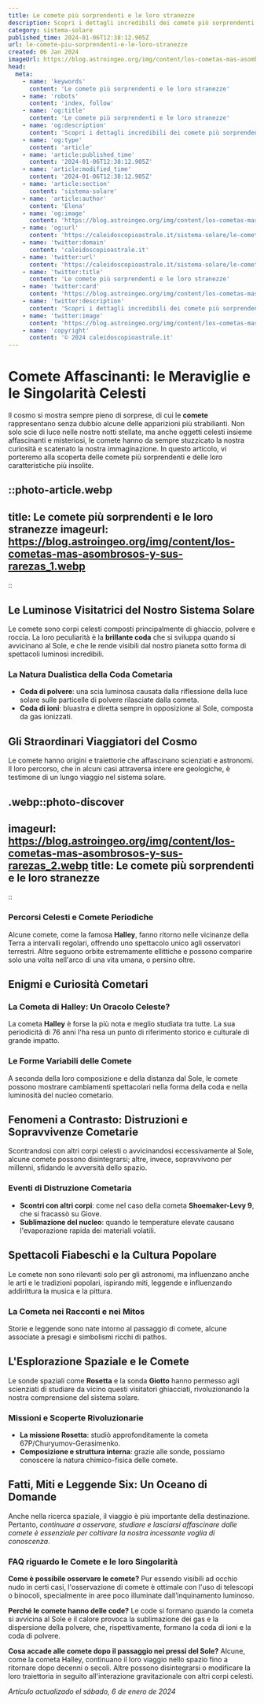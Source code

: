```yaml
---
title: Le comete più sorprendenti e le loro stranezze
description: Scopri i dettagli incredibili dei comete più sorprendenti e delle loro stranezze. Avventure astronomiche mozzafiato in italiano!
category: sistema-solare
published_time: 2024-01-06T12:38:12.905Z
url: le-comete-piu-sorprendenti-e-le-loro-stranezze
created: 06 Jan 2024
imageUrl: https://blog.astroingeo.org/img/content/los-cometas-mas-asombrosos-y-sus-rarezas_1.webp
head:
  meta:
    - name: 'keywords'
      content: 'Le comete più sorprendenti e le loro stranezze'
    - name: 'robots'
      content: 'index, follow'
    - name: 'og:title'
      content: 'Le comete più sorprendenti e le loro stranezze'
    - name: 'og:description'
      content: 'Scopri i dettagli incredibili dei comete più sorprendenti e delle loro stranezze. Avventure astronomiche mozzafiato in italiano!'
    - name: 'og:type'
      content: 'article'
    - name: 'article:published_time'
      content: '2024-01-06T12:38:12.905Z'
    - name: 'article:modified_time'
      content: '2024-01-06T12:38:12.905Z'
    - name: 'article:section'
      content: 'sistema-solare'
    - name: 'article:author'
      content: 'Elena'
    - name: 'og:image'
      content: 'https://blog.astroingeo.org/img/content/los-cometas-mas-asombrosos-y-sus-rarezas_1.webp'
    - name: 'og:url'
      content: 'https://caleidoscopioastrale.it/sistema-solare/le-comete-piu-sorprendenti-e-le-loro-stranezze'
    - name: 'twitter:domain'
      content: 'caleidoscopioastrale.it'
    - name: 'twitter:url'
      content: 'https://caleidoscopioastrale.it/sistema-solare/le-comete-piu-sorprendenti-e-le-loro-stranezze'
    - name: 'twitter:title'
      content: 'Le comete più sorprendenti e le loro stranezze'
    - name: 'twitter:card'
      content: 'https://blog.astroingeo.org/img/content/los-cometas-mas-asombrosos-y-sus-rarezas_1.webp'
    - name: 'twitter:description'
      content: 'Scopri i dettagli incredibili dei comete più sorprendenti e delle loro stranezze. Avventure astronomiche mozzafiato in italiano!'
    - name: 'twitter:image'
      content: 'https://blog.astroingeo.org/img/content/los-cometas-mas-asombrosos-y-sus-rarezas_1.webp'
    - name: 'copyright'
      content: '© 2024 caleidoscopioastrale.it'
---
```

# Comete Affascinanti: le Meraviglie e le Singolarità Celesti

Il cosmo si mostra sempre pieno di sorprese, di cui le **comete** rappresentano senza dubbio alcune delle apparizioni più strabilianti. Non solo scie di luce nelle nostre notti stellate, ma anche oggetti celesti insieme affascinanti e misteriosi, le comete hanno da sempre stuzzicato la nostra curiosità e scatenato la nostra immaginazione. In questo articolo, vi porteremo alla scoperta delle comete più sorprendenti e delle loro caratteristiche più insolite.

::photo-article.webp
---
title: Le comete più sorprendenti e le loro stranezze
imageurl: https://blog.astroingeo.org/img/content/los-cometas-mas-asombrosos-y-sus-rarezas_1.webp
---
::

## Le Luminose Visitatrici del Nostro Sistema Solare

Le comete sono corpi celesti composti principalmente di ghiaccio, polvere e roccia. La loro peculiarità è la **brillante coda** che si sviluppa quando si avvicinano al Sole, e che le rende visibili dal nostro pianeta sotto forma di spettacoli luminosi incredibili.

### La Natura Dualistica della Coda Cometaria
- **Coda di polvere**: una scia luminosa causata dalla riflessione della luce solare sulle particelle di polvere rilasciate dalla cometa.
- **Coda di ioni**: bluastra e diretta sempre in opposizione al Sole, composta da gas ionizzati.

## Gli Straordinari Viaggiatori del Cosmo

Le comete hanno origini e traiettorie che affascinano scienziati e astronomi. Il loro percorso, che in alcuni casi attraversa intere ere geologiche, è testimone di un lungo viaggio nel sistema solare.

.webp::photo-discover
---
imageurl: https://blog.astroingeo.org/img/content/los-cometas-mas-asombrosos-y-sus-rarezas_2.webp
title: Le comete più sorprendenti e le loro stranezze
---
::

### Percorsi Celesti e Comete Periodiche
Alcune comete, come la famosa **Halley**, fanno ritorno nelle vicinanze della Terra a intervalli regolari, offrendo uno spettacolo unico agli osservatori terrestri. Altre seguono orbite estremamente ellittiche e possono comparire solo una volta nell'arco di una vita umana, o persino oltre.

## Enigmi e Curiosità Cometari

### La Cometa di Halley: Un Oracolo Celeste?
La cometa **Halley** è forse la più nota e meglio studiata tra tutte. La sua periodicità di 76 anni l'ha resa un punto di riferimento storico e culturale di grande impatto.

### Le Forme Variabili delle Comete
A seconda della loro composizione e della distanza dal Sole, le comete possono mostrare cambiamenti spettacolari nella forma della coda e nella luminosità del nucleo cometario.

## Fenomeni a Contrasto: Distruzioni e Sopravvivenze Cometarie

Scontrandosi con altri corpi celesti o avvicinandosi eccessivamente al Sole, alcune comete possono disintegrarsi; altre, invece, sopravvivono per millenni, sfidando le avversità dello spazio.

### Eventi di Distruzione Cometaria
- **Scontri con altri corpi**: come nel caso della cometa **Shoemaker-Levy 9**, che si fracassò su Giove.
- **Sublimazione del nucleo**: quando le temperature elevate causano l'evaporazione rapida dei materiali volatili.

## Spettacoli Fiabeschi e la Cultura Popolare

Le comete non sono rilevanti solo per gli astronomi, ma influenzano anche le arti e le tradizioni popolari, ispirando miti, leggende e influenzando addirittura la musica e la pittura.

### La Cometa nei Racconti e nei Mitos
Storie e leggende sono nate intorno al passaggio di comete, alcune associate a presagi e simbolismi ricchi di pathos.

## L'Esplorazione Spaziale e le Comete

Le sonde spaziali come **Rosetta** e la sonda **Giotto** hanno permesso agli scienziati di studiare da vicino questi visitatori ghiacciati, rivoluzionando la nostra comprensione del sistema solare.

### Missioni e Scoperte Rivoluzionarie
- **La missione Rosetta**: studiò approfonditamente la cometa 67P/Churyumov-Gerasimenko.
- **Composizione e struttura interna**: grazie alle sonde, possiamo conoscere la natura chimico-fisica delle comete.

## Fatti, Miti e Leggende Six: Un Oceano di Domande

Anche nella ricerca spaziale, il viaggio è più importante della destinazione. Pertanto, *continuare a osservare, studiare e lasciarsi affascinare dalle comete è essenziale per coltivare la nostra incessante voglia di conoscenza*.

### FAQ riguardo le Comete e le loro Singolarità

**Come è possibile osservare le comete?**
Pur essendo visibili ad occhio nudo in certi casi, l'osservazione di comete è ottimale con l'uso di telescopi o binocoli, specialmente in aree poco illuminate dall’inquinamento luminoso.

**Perché le comete hanno delle code?**
Le code si formano quando la cometa si avvicina al Sole e il calore provoca la sublimazione dei gas e la dispersione della polvere, che, rispettivamente, formano la coda di ioni e la coda di polvere.

**Cosa accade alle comete dopo il passaggio nei pressi del Sole?**
Alcune, come la cometa Halley, continuano il loro viaggio nello spazio fino a ritornare dopo decenni o secoli. Altre possono disintegrarsi o modificare la loro traiettoria in seguito all'interazione gravitazionale con altri corpi celesti.

_Artículo actualizado el sábado, 6 de enero de 2024_